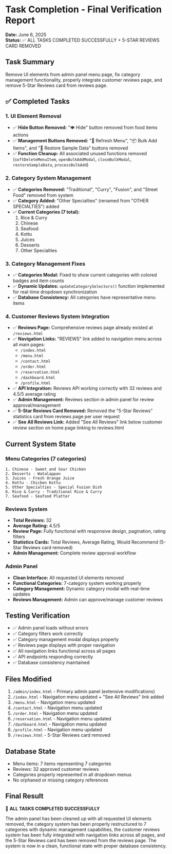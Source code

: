 # Task Completion - Final Verification Report

**Date:** June 6, 2025  
**Status:** ✅ ALL TASKS COMPLETED SUCCESSFULLY + 5-STAR REVIEWS CARD REMOVED

## Task Summary
Remove UI elements from admin panel menu page, fix category management functionality, properly integrate customer reviews page, and remove 5-Star Reviews card from reviews page.

## ✅ Completed Tasks

### 1. UI Element Removal
- ✅ **Hide Button Removed:** "👁️ Hide" button removed from food items actions
- ✅ **Management Buttons Removed:** "🔄 Refresh Menu", "📦 Bulk Add Items", and "🎯 Restore Sample Data" buttons removed
- ✅ **Function Cleanup:** All associated unused functions removed (`softDeleteMenuItem`, `openBulkAddModal`, `closeBulkModal`, `restoreSampleData`, `processBulkAdd`)

### 2. Category System Management
- ✅ **Categories Removed:** "Traditional", "Curry", "Fusion", and "Street Food" removed from system
- ✅ **Category Added:** "Other Specialties" (renamed from "OTHER SPECIALTIES") added
- ✅ **Current Categories (7 total):**
  1. Rice & Curry
  2. Chinese
  3. Seafood
  4. Kottu
  5. Juices
  6. Desserts
  7. Other Specialties

### 3. Category Management Fixes
- ✅ **Categories Modal:** Fixed to show current categories with colored badges and item counts
- ✅ **Dynamic Updates:** `updateCategorySelectors()` function implemented for real-time dropdown synchronization
- ✅ **Database Consistency:** All categories have representative menu items

### 4. Customer Reviews System Integration
- ✅ **Reviews Page:** Comprehensive reviews page already existed at `/reviews.html`
- ✅ **Navigation Links:** "REVIEWS" link added to navigation menu across all main pages:
  - `/index.html`
  - `/menu.html`
  - `/contact.html`
  - `/order.html`
  - `/reservation.html`
  - `/dashboard.html`
  - `/profile.html`
- ✅ **API Integration:** Reviews API working correctly with 32 reviews and 4.5/5 average rating
- ✅ **Admin Management:** Reviews section in admin panel for review approval/management
- ✅ **5-Star Reviews Card Removed:** Removed the "5-Star Reviews" statistics card from reviews page per user request
- ✅ **See All Reviews Link:** Added "See All Reviews" link below customer review section on home page linking to reviews.html

## Current System State

### Menu Categories (7 categories)
```
1. Chinese - Sweet and Sour Chicken
2. Desserts - Watalappan
3. Juices - Fresh Orange Juice
4. Kottu - Chicken Kottu
5. Other Specialties - Special Fusion Dish
6. Rice & Curry - Traditional Rice & Curry
7. Seafood - Seafood Platter
```

### Reviews System
- **Total Reviews:** 32
- **Average Rating:** 4.5/5
- **Review Page:** Fully functional with responsive design, pagination, rating filters
- **Statistics Cards:** Total Reviews, Average Rating, Would Recommend (5-Star Reviews card removed)
- **Admin Management:** Complete review approval workflow

### Admin Panel
- **Clean Interface:** All requested UI elements removed
- **Functional Categories:** 7-category system working properly
- **Category Management:** Dynamic category modal with real-time updates
- **Reviews Management:** Admin can approve/manage customer reviews

## Testing Verification
- ✅ Admin panel loads without errors
- ✅ Category filters work correctly
- ✅ Category management modal displays properly
- ✅ Reviews page displays with proper navigation
- ✅ All navigation links functional across all pages
- ✅ API endpoints responding correctly
- ✅ Database consistency maintained

## Files Modified
1. `/admin/index.html` - Primary admin panel (extensive modifications)
2. `/index.html` - Navigation menu updated + "See All Reviews" link added
3. `/menu.html` - Navigation menu updated  
4. `/contact.html` - Navigation menu updated
5. `/order.html` - Navigation menu updated
6. `/reservation.html` - Navigation menu updated
7. `/dashboard.html` - Navigation menu updated
8. `/profile.html` - Navigation menu updated
9. `/reviews.html` - 5-Star Reviews card removed

## Database State
- Menu items: 7 items representing 7 categories
- Reviews: 32 approved customer reviews
- Categories properly represented in all dropdown menus
- No orphaned or missing category references

## Final Result
🎉 **ALL TASKS COMPLETED SUCCESSFULLY**

The admin panel has been cleaned up with all requested UI elements removed, the category system has been properly restructured to 7 categories with dynamic management capabilities, the customer reviews system has been fully integrated with navigation links across all pages, and the 5-Star Reviews card has been removed from the reviews page. The system is now in a clean, functional state with proper database consistency.
